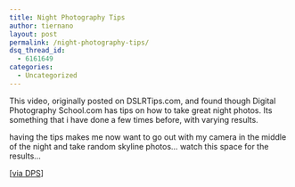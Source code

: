 ```yaml
---
title: Night Photography Tips
author: tiernano
layout: post
permalink: /night-photography-tips/
dsq_thread_id:
  - 6161649
categories:
  - Uncategorized
---
```

This video, originally posted on DSLRTips.com, and found though Digital Photography School.com has tips on how to take great night photos. Its something that i have done a few times before, with varying results. 

having the tips makes me now want to go out with my camera in the middle of the night and take random skyline photos… watch this space for the results…

[[via DPS][1]]

 [1]: http://digital-photography-school.com/blog/night-photography-tips-video/